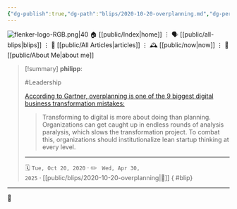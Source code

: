 ```yaml
---
{"dg-publish":true,"dg-path":"blips/2020-10-20-overplanning.md","dg-permalink":"2020/10/20/overplanning/","permalink":"/2020/10/20/overplanning/","title":"philipp @ 2020-10-20","created":"2020-10-20T00:00:00","updated":"2025-04-30T22:27:35"}
---
```



<div class="transclusion internal-embed is-loaded"><div class="markdown-embed">




![flenker-logo-RGB.png|40](/img/user/attachments/flenker-logo-RGB.png)
🏠 [[public/Index\|home]]  ⋮ 🗣️ [[public/all-blips\|blips]] ⋮  📝 [[public/All Articles\|articles]]  ⋮ 🕰️ [[public/now\|now]] ⋮ 🪪 [[public/About Me\|about me]]


</div></div>


> [!summary] **philipp**:
>
> #Leadership
>
> [According to Gartner, overplanning is one of the 9 biggest digital business transformation mistakes:](https://www.gartner.com/smarterwithgartner/avoid-these-9-corporate-digital-business-transformation-mistakes/?_lrsc=5da4bc36-8b83-4140-8388-95bb827aa2dd)
>
> > Transforming to digital is more about doing than planning. Organizations can
> > get caught up in endless rounds of analysis paralysis, which slows the
> > transformation project. To combat this, organizations should institutionalize
> > lean startup thinking at every level.
> - - -
>
> 🗓️ <code>Tue, Oct 20, 2020</code>  · ✏️ <code> Wed, Apr 30, 2025</code>  · [[public/blips/2020-10-20-overplanning\|🔗]]
{ #blip}


- - -

 👾

